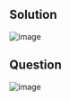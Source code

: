 ## Solution
![image](https://github.com/user-attachments/assets/de79b2c5-94d9-4128-ba11-9124164fc23c)

## Question
![image](https://github.com/user-attachments/assets/0c06b4fc-c64b-4926-a02d-bf6185984b85)
